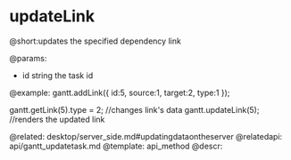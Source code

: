 updateLink
=============

@short:updates the specified dependency link
	

@params:
- id	string	the task id

@example: 
gantt.addLink({
	id:5, 
    source:1, 
    target:2, 
    type:1
});

gantt.getLink(5).type = 2; //changes link's data
gantt.updateLink(5); //renders the updated link


@related:
	desktop/server_side.md#updatingdataontheserver
@relatedapi:
	api/gantt_updatetask.md
@template:	api_method
@descr:
